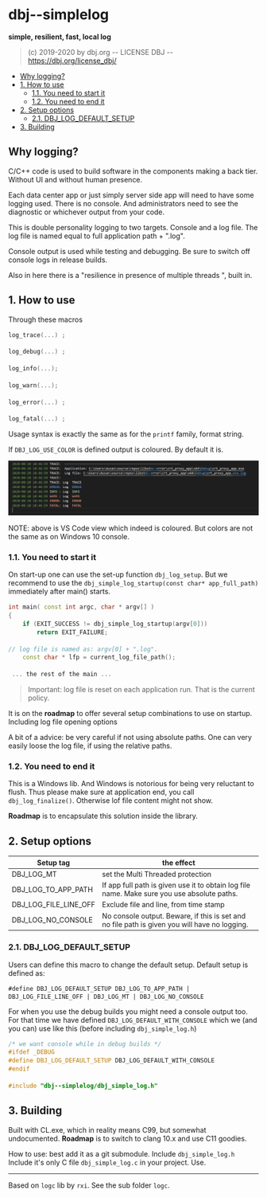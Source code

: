 <h1>dbj--simplelog</h1>

**simple, resilient, fast, local log**

> (c) 2019-2020 by dbj.org   -- LICENSE DBJ -- https://dbj.org/license_dbj/ 

- [Why logging?](#why-logging)
- [1. How to use](#1-how-to-use)
  - [1.1. You need to start it](#11-you-need-to-start-it)
  - [1.2. You need to end it](#12-you-need-to-end-it)
- [2. Setup options](#2-setup-options)
  - [2.1. DBJ_LOG_DEFAULT_SETUP](#21-dbj_log_default_setup)
- [3. Building](#3-building)

## Why logging?

C/C++ code is used to build software in the components making a back tier. Without UI and without human presence.

Each data center app or just simply server side app will need to have some logging used. There is no console. And administrators need to see the diagnostic or whichever output from your code.

This is double personality logging to two targets. Console and a log file. The log file is named equal to full application path + ".log".

Console output is used while testing and debugging. Be sure to switch off console logs in release builds.

Also in here there is a "resilience in presence of multiple threads ", built in.

## 1. How to use

Through these macros

```cpp
log_trace(...) ;

log_debug(...) ;

log_info(...);

log_warn(...);

log_error(...) ;

log_fatal(...) ;
```

Usage syntax is exactly the same as for the `printf` family, format string.

If `DBJ_LOG_USE_COLOR` is defined output is coloured. By default it is.

![coloured view in vs code](in_vs_code.jpg)

NOTE: above is VS Code view which indeed is coloured. But colors are not the same as on Windows 10 console.

### 1.1. You need to start it
On start-up one can use the set-up function `dbj_log_setup`. But we recommend to use the `dbj_simple_log_startup(const char* app_full_path)` 
immediately after main() starts.

```cpp
int main( const int argc, char * argv[] )
{
    if (EXIT_SUCCESS != dbj_simple_log_startup(argv[0]))
        return EXIT_FAILURE;

// log file is named as: argv[0] + ".log".
    const char * lfp = current_log_file_path();

 ... the rest of the main ...

```
> Important: log file is reset on each application run. That is the current policy.

It is on the **roadmap** to offer several setup combinations to use on startup. Including log file opening options

A bit of a advice: be very careful if not using absolute paths. One can very easily loose the log file, if using the relative paths.

### 1.2. You need to end it

This is a Windows lib. And Windows is notorious for being very reluctant to flush. Thus please make sure at application end, you call `dbj_log_finalize()`. Otherwise lof file content might not show.

**Roadmap** is to encapsulate this solution inside the library.


## 2. Setup options

| Setup tag  | the effect  |
|---|---|
 DBJ_LOG_MT | set the Multi Threaded protection
DBJ_LOG_TO_APP_PATH  | If app full path is given  use it to obtain log file name. Make sure you use absolute paths.
DBJ_LOG_FILE_LINE_OFF | Exclude file and line, from time stamp 
DBJ_LOG_NO_CONSOLE | No console output. Beware, if this is set and no file path is given you will have no logging. 

### 2.1. DBJ_LOG_DEFAULT_SETUP

Users can define this macro to change the default setup. 
Default setup is defined as:

```
#define DBJ_LOG_DEFAULT_SETUP DBJ_LOG_TO_APP_PATH | DBJ_LOG_FILE_LINE_OFF | DBJ_LOG_MT | DBJ_LOG_NO_CONSOLE
```

For when you use the debug builds you might need a console output too. For that time we have defined `DBJ_LOG_DEFAULT_WITH_CONSOLE` which we (and you can) use like this (before including `dbj_simple_log.h`)

```cpp
/* we want console while in debug builds */
#ifdef _DEBUG
#define DBJ_LOG_DEFAULT_SETUP DBJ_LOG_DEFAULT_WITH_CONSOLE
#endif

#include "dbj--simplelog/dbj_simple_log.h"
```

## 3. Building

Built with CL.exe, which in reality means C99, but somewhat undocumented. **Roadmap** is to switch to clang 10.x and use C11 goodies.

How to use: best add it as a git submodule. Include `dbj_simple_log.h` 
Include it's only C file  `dbj_simple_log.c` in your project. Use.

-------

Based on `logc` lib by `rxi`. See the sub folder `logc`.

